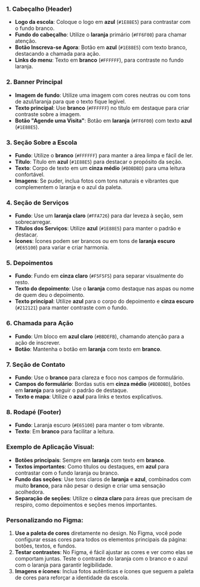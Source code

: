 ### 1. **Cabeçalho (Header)**
   - **Logo da escola**: Coloque o logo em **azul** (`#1E88E5`) para contrastar com o fundo branco.
   - **Fundo do cabeçalho**: Utilize o **laranja** primário (`#FF6F00`) para chamar atenção.
   - **Botão Inscreva-se Agora**: Botão em **azul** (`#1E88E5`) com texto branco, destacando a chamada para ação.
   - **Links do menu**: Texto em **branco** (`#FFFFFF`), para contraste no fundo laranja.

### 2. **Banner Principal**
   - **Imagem de fundo**: Utilize uma imagem com cores neutras ou com tons de azul/laranja para que o texto fique legível.
   - **Texto principal**: Use **branco** (`#FFFFFF`) no título em destaque para criar contraste sobre a imagem.
   - **Botão "Agende uma Visita"**: Botão em **laranja** (`#FF6F00`) com texto **azul** (`#1E88E5`).

### 3. **Seção Sobre a Escola**
   - **Fundo**: Utilize o **branco** (`#FFFFFF`) para manter a área limpa e fácil de ler.
   - **Título**: Título em **azul** (`#1E88E5`) para destacar o propósito da seção.
   - **Texto**: Corpo de texto em um **cinza médio** (`#BDBDBD`) para uma leitura confortável.
   - **Imagens**: Se puder, inclua fotos com tons naturais e vibrantes que complementem o laranja e o azul da paleta.

### 4. **Seção de Serviços**
   - **Fundo**: Use um **laranja claro** (`#FFA726`) para dar leveza à seção, sem sobrecarregar.
   - **Títulos dos Serviços**: Utilize **azul** (`#1E88E5`) para manter o padrão e destacar.
   - **Ícones**: Ícones podem ser brancos ou em tons de **laranja escuro** (`#E65100`) para variar e criar harmonia.

### 5. **Depoimentos**
   - **Fundo**: Fundo em **cinza claro** (`#F5F5F5`) para separar visualmente do resto.
   - **Texto do depoimento**: Use o **laranja** como destaque nas aspas ou nome de quem deu o depoimento.
   - **Texto principal**: Utilize **azul** para o corpo do depoimento e **cinza escuro** (`#212121`) para manter contraste com o fundo.

### 6. **Chamada para Ação**
   - **Fundo**: Um bloco em **azul claro** (`#BBDEFB`), chamando atenção para a ação de inscrever.
   - **Botão**: Mantenha o botão em **laranja** com texto em **branco**.

### 7. **Seção de Contato**
   - **Fundo**: Use o **branco** para clareza e foco nos campos de formulário.
   - **Campos do formulário**: Bordas sutis em **cinza médio** (`#BDBDBD`), botões em **laranja** para seguir o padrão de destaque.
   - **Texto e mapa**: Utilize o **azul** para links e textos explicativos.

### 8. **Rodapé (Footer)**
   - **Fundo**: Laranja escuro (`#E65100`) para manter o tom vibrante.
   - **Texto**: Em **branco** para facilitar a leitura.

### Exemplo de Aplicação Visual:

- **Botões principais**: Sempre em **laranja** com texto em **branco**.
- **Textos importantes**: Como títulos ou destaques, em **azul** para contrastar com o fundo laranja ou branco.
- **Fundo das seções**: Use tons claros de **laranja** e **azul**, combinados com muito **branco**, para não pesar o design e criar uma sensação acolhedora.
- **Separação de seções**: Utilize o **cinza claro** para áreas que precisam de respiro, como depoimentos e seções menos importantes.

### Personalizando no Figma:

1. **Use a paleta de cores** diretamente no design. No Figma, você pode configurar essas cores para todos os elementos principais da página: botões, textos, e fundos.
2. **Testar contrastes**: No Figma, é fácil ajustar as cores e ver como elas se comportam juntas. Teste o contraste do laranja com o branco e o azul com o laranja para garantir legibilidade.
3. **Imagens e ícones**: Inclua fotos autênticas e ícones que seguem a paleta de cores para reforçar a identidade da escola.
